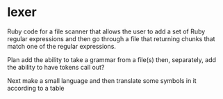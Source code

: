 lexer
=====

Ruby code for a file scanner that allows the user to add a set of Ruby regular expressions and 
then go through a file that returning chunks that match one of the regular expressions.   

Plan
  add the ability to take a grammar from a file(s)
  then, separately, add the ability to have tokens call out?

Next make a small language and then translate some symbols in it according to a table

